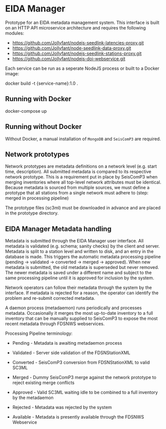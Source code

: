 # EIDA Manager

Prototype for an EIDA metadata management system. This interface is built on an HTTP API microservice architecture and requires the following modules:

  * https://github.com/Jollyfant/nodejs-seedlink-latencies-proxy.git
  * https://github.com/Jollyfant/node-seedlink-data-proxy.git
  * https://github.com/Jollyfant/nodejs-seedlink-stations-proxy.git
  * https://github.com/Jollyfant/nodejs-doi-webservice.git

Each service can be run as a seperate NodeJS process or built to a Docker image:

  docker build -t {service-name}:1.0 .

## Running with Docker

  docker-compose up

## Running without Docker

Without Docker, a manual installation of `MongoDB` and `SeisComP3` are required.

## Network prototypes

Network prototypes are metadata definitions on a network level (e.g. start time, description). All submitted metadata is compared to its respective network prototype. This is a requirement put in place by SeisComP3 when merging inventories where all top-level network attributes must be identical. Because metadata is sourced from multiple sources, we must define a prototype that all stations from a single network must adhere to (step: merged in processing pipeline)

The prototype files (sc3ml) must be downloaded in advance and are placed in the prototype directory.

## EIDA Manager Metadata handling

Metadata is submitted through the EIDA Manager user interface. All metadata is validated (e.g. schema; sanity checks) by the client and server. Metadata is split to a station level and written to disk, and an entry in the database is made. This triggers the automatic metadata processing pipeline (pending -> validated -> converted -> merged -> approved). When new metadata is submitted, the old metadata is superseded but never removed. The newer metadata is saved under a different name and subject to the same processing pipeline until it is approved for inclusion by the system.

Network operators can follow their metadata through the system by the interface. If metadata is rejected for a reason, the operator can identify the problem and re-submit corrected metadata.

A daemon process (metadaemon) runs periodically and processes metadata. Occasionally it merges the most up-to-date inventory to a full inventory that can be manually supplied to SeisComP3 to expose the most recent metadata through FDSNWS webservices.

Processing Pipeline terminology:

  * Pending - Metadata is awaiting metadaemon process
  * Validated - Server side validation of the FDSNStationXML
  * Converted - SeisComP3 conversion from FDSNStationXML to valid SC3ML
  * Merged - Dummy SeisComP3 merge against the network prototype to reject existing merge conflicts
  * Approved - Valid SC3ML waiting idle to be combined to a full inventory by the metadaemon

  * Rejected - Metadata was rejected by the system
  * Available - Metadata is presently available through the FDSNWS Webservice
